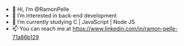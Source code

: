 - 👋 Hi, I’m @RamonPelle
- 👀 I’m interested in back-end development
- 🌱 I’m currently studying C | JavaScript | Node JS
- 📫 You can reach me at https://www.linkedin.com/in/ramon-pelle-71a86b129

<!---
RamonPelle/RamonPelle is a ✨ special ✨ repository because its `README.md` (this file) appears on your GitHub profile.
You can click the Preview link to take a look at your changes.
--->
